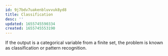 ```yaml
---
id: 9j7bdv7uakenbluvvuk8yd8
title: Classification
desc: ''
updated: 1655745590334
created: 1655745553190
---
```


If the output is a categorical variable from a finite set, the problem is known as classification or pattern recognition.
